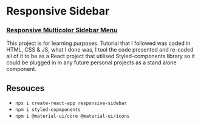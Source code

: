 # Responsive Sidebar
### [Responsive Multicolor Sidebar Menu](https://www.youtube.com/watch?v=k72Q9ltRlFw&ab_channel=LamaDev)

This project is for learning purposes. Tutorial that I followed was coded in HTML, CSS & JS, what I done was, I tool the code presented and re-coded all of it to be as a React project that utilised Styled-components library so it could be plugged in in any future personal projects as a stand alone component.

## Resouces
* `npx i create-react-app responsive-sidebar`
* `npm i styled-copmponents`
* `npm i @material-ui/core @material-ui/icons`
